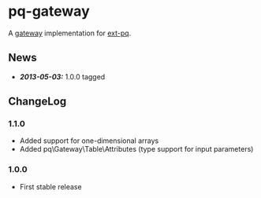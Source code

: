 # pq-gateway

A [gateway](http://martinfowler.com/eaaCatalog/tableDataGateway.html) implementation 
for [ext-pq](https://bitbucket.org/mike_php_net/ext-pq).

## News
* ***2013-05-03:*** 1.0.0 tagged

## ChangeLog

### 1.1.0
* Added support for one-dimensional arrays
* Added pq\Gateway\Table\Attributes (type support for input parameters)

### 1.0.0
* First stable release
